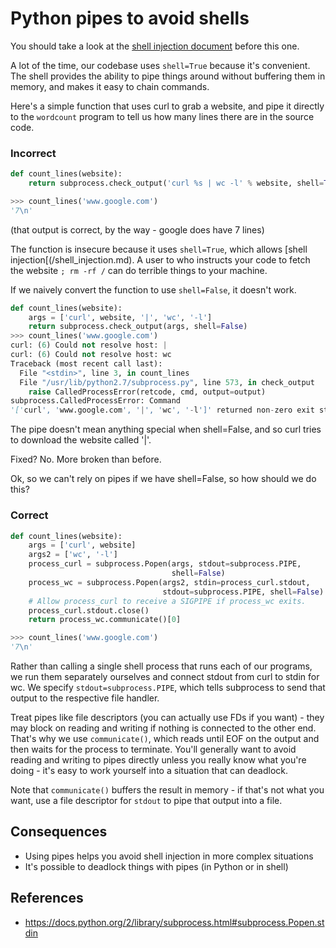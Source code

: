 
Python pipes to avoid shells
============================

You should take a look at the [shell injection document](/shell_injection.md) before this one.


A lot of the time, our codebase uses `shell=True` because it's
convenient. The shell provides the ability to pipe things around
without buffering them in memory, and makes it easy to chain commands.

Here's a simple function that uses curl to grab a website, and pipe it
directly to the `wordcount` program to tell us how many lines there
are in the source code.

### Incorrect

```python
def count_lines(website):
    return subprocess.check_output('curl %s | wc -l' % website, shell=True)

>>> count_lines('www.google.com')
'7\n'

```

(that output is correct, by the way - google does have 7 lines)

The function is insecure because it uses `shell=True`, which allows
[shell injection[(/shell_injection.md). A user to who instructs your
code to fetch the website `; rm -rf /` can do terrible things to your
machine.

If we naively convert the function to use `shell=False`, it doesn't
work.

```python
def count_lines(website):
    args = ['curl', website, '|', 'wc', '-l']
    return subprocess.check_output(args, shell=False)
>>> count_lines('www.google.com')
curl: (6) Could not resolve host: |
curl: (6) Could not resolve host: wc
Traceback (most recent call last):
  File "<stdin>", line 3, in count_lines
  File "/usr/lib/python2.7/subprocess.py", line 573, in check_output
    raise CalledProcessError(retcode, cmd, output=output)
subprocess.CalledProcessError: Command
'['curl', 'www.google.com', '|', 'wc', '-l']' returned non-zero exit status 6
```

The pipe doesn't mean anything special when shell=False, and so curl
tries to download the website called '|'.

Fixed? No. More broken than before.

Ok, so we can't rely on pipes if we have shell=False, so how should we
do this?

### Correct

```python
def count_lines(website):
    args = ['curl', website]
    args2 = ['wc', '-l']
    process_curl = subprocess.Popen(args, stdout=subprocess.PIPE,
                                    shell=False)
    process_wc = subprocess.Popen(args2, stdin=process_curl.stdout,
                                  stdout=subprocess.PIPE, shell=False)
    # Allow process_curl to receive a SIGPIPE if process_wc exits.
    process_curl.stdout.close()
    return process_wc.communicate()[0]

>>> count_lines('www.google.com')
'7\n'
```

Rather than calling a single shell process that runs each of our
programs, we run them separately ourselves and connect stdout from curl
to stdin for wc. We specify `stdout=subprocess.PIPE`, which tells
subprocess to send that output to the respective file handler.

Treat pipes like file descriptors (you can actually use FDs if you
want) - they may block on reading and writing if nothing is connected
to the other end. That's why we use `communicate()`, which reads until
EOF on the output and then waits for the process to terminate. You'll
generally want to avoid reading and writing to pipes directly unless
you really know what you're doing - it's easy to work yourself into a
situation that can deadlock.

Note that `communicate()` buffers the result in memory - if that's
not what you want, use a file descriptor for `stdout` to pipe that
output into a file.

## Consequences

* Using pipes helps you avoid shell injection in more complex situations
* It's possible to deadlock things with pipes (in Python or in shell)

## References

* https://docs.python.org/2/library/subprocess.html#subprocess.Popen.stdin
